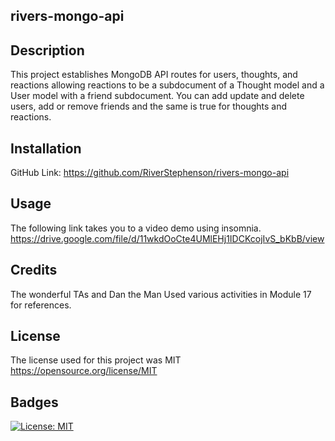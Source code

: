 ## rivers-mongo-api

## Description 

This project establishes MongoDB API routes for users, thoughts, and reactions allowing reactions to be a subdocument of a Thought model and a User model with a friend subdocument. You can add update and delete users, add or remove friends and the same is true for thoughts and reactions. 

## Installation 

GitHub Link: https://github.com/RiverStephenson/rivers-mongo-api

## Usage

The following link takes you to a video demo using insomnia.
https://drive.google.com/file/d/11wkdOoCte4UMlEHj1IDCKcojIvS_bKbB/view

## Credits 

The wonderful TAs and Dan the Man
Used various activities in Module 17 for references.

## License

The license used for this project was MIT https://opensource.org/license/MIT 

## Badges

[![License: MIT](https://img.shields.io/badge/License-MIT-yellow.svg)](https://opensource.org/licenses/MIT)

